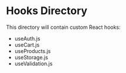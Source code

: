 # Hooks Directory

This directory will contain custom React hooks:

- useAuth.js
- useCart.js  
- useProducts.js
- useStorage.js
- useValidation.js
